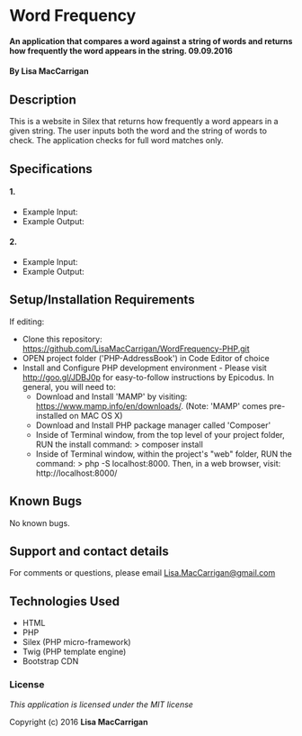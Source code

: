# Word Frequency

#### An application that compares a word against a string of words and returns how frequently the word appears in the string. 09.09.2016

#### By **Lisa MacCarrigan**

## Description

This is a website in Silex that returns how frequently a word appears in a given string. The user inputs both the word and the string of words to check. The application checks for full word matches only.

## Specifications

#### 1.

* Example Input:
* Example Output:

#### 2.

* Example Input:
* Example Output:

## Setup/Installation Requirements

If editing:
* Clone this repository: https://github.com/LisaMacCarrigan/WordFrequency-PHP.git
* OPEN project folder ('PHP-AddressBook') in Code Editor of choice
* Install and Configure PHP development environment - Please visit http://goo.gl/JDBJ0p for easy-to-follow instructions by Epicodus. In general, you will need to:
    * Download and Install 'MAMP' by visiting: https://www.mamp.info/en/downloads/. (Note: 'MAMP' comes pre-installed on MAC OS X)
    * Download and Install PHP package manager called 'Composer'
    * Inside of Terminal window, from the top level of your project folder, RUN the install command: > composer install
    * Inside of Terminal window, within the project's "web" folder, RUN the command: > php -S localhost:8000. Then, in a web browser, visit: http://localhost:8000/

## Known Bugs

No known bugs.

## Support and contact details

For comments or questions, please email Lisa.MacCarrigan@gmail.com

## Technologies Used

* HTML
* PHP
* Silex (PHP micro-framework)
* Twig (PHP template engine)
* Bootstrap CDN

### License

*This application is licensed under the MIT license*

Copyright (c) 2016 **Lisa MacCarrigan**
